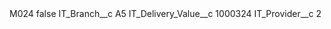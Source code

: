 <?xml version="1.0" encoding="UTF-8"?>
<CustomMetadata xmlns="http://soap.sforce.com/2006/04/metadata" xmlns:xsi="http://www.w3.org/2001/XMLSchema-instance" xmlns:xsd="http://www.w3.org/2001/XMLSchema">
    <label>M024</label>
    <protected>false</protected>
    <values>
        <field>IT_Branch__c</field>
        <value xsi:type="xsd:string">A5</value>
    </values>
    <values>
        <field>IT_Delivery_Value__c</field>
        <value xsi:type="xsd:string">1000324</value>
    </values>
    <values>
        <field>IT_Provider__c</field>
        <value xsi:type="xsd:string">2</value>
    </values>
</CustomMetadata>
